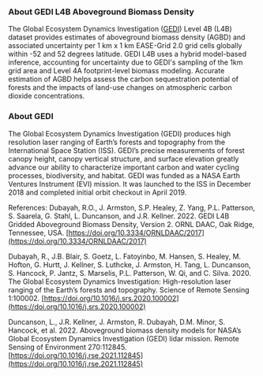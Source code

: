### About GEDI L4B Aboveground Biomass Density
The Global Ecosystem Dynamics Investigation ([GEDI](https://gedi.umd.edu/)) Level 4B (L4B) dataset provides estimates of aboveground biomass density (AGBD) and associated uncertainty per 1 km x 1 km EASE-Grid 2.0 grid cells globally within -52 and 52 degrees latitude. GEDI L4B uses a hybrid model-based inference, accounting for uncertainty due to GEDI's sampling of the 1km grid area and Level 4A footprint-level biomass modeling. Accurate estimation of AGBD helps assess the carbon sequestration potential of forests and the impacts of land-use changes on atmospheric carbon dioxide concentrations.

### About GEDI
The Global Ecosystem Dynamics Investigation (GEDI) produces high resolution laser ranging of Earth’s forests and topography from the International Space Station (ISS). GEDI’s precise measurements of forest canopy height, canopy vertical structure, and surface elevation greatly advance our ability to characterize important carbon and water cycling processes, biodiversity, and habitat. GEDI was funded as a NASA Earth Ventures Instrument (EVI) mission. It was launched to the ISS in December 2018 and completed initial orbit checkout in April 2019.

References:
Dubayah, R.O., J. Armston, S.P. Healey, Z. Yang, P.L. Patterson, S. Saarela, G. Stahl, L. Duncanson, and J.R. Kellner. 2022. GEDI L4B Gridded Aboveground Biomass Density, Version 2. ORNL DAAC, Oak Ridge, Tennessee, USA. [https://doi.org/10.3334/ORNLDAAC/2017](https://doi.org/10.3334/ORNLDAAC/2017)

Dubayah, R., J.B. Blair, S. Goetz, L. Fatoyinbo, M. Hansen, S. Healey, M. Hofton, G. Hurtt, J. Kellner, S. Luthcke, J. Armston, H. Tang, L. Duncanson, S. Hancock, P. Jantz, S. Marselis, P.L. Patterson, W. Qi, and C. Silva. 2020. The Global Ecosystem Dynamics Investigation: High-resolution laser ranging of the Earth’s forests and topography. Science of Remote Sensing 1:100002. [https://doi.org/10.1016/j.srs.2020.100002](https://doi.org/10.1016/j.srs.2020.100002)

Duncanson, L., J.R. Kellner, J. Armston, R. Dubayah, D.M. Minor, S. Hancock, et al. 2022. Aboveground biomass density models for NASA’s Global Ecosystem Dynamics Investigation (GEDI) lidar mission. Remote Sensing of Environment 270:112845. [https://doi.org/10.1016/j.rse.2021.112845](https://doi.org/10.1016/j.rse.2021.112845)
